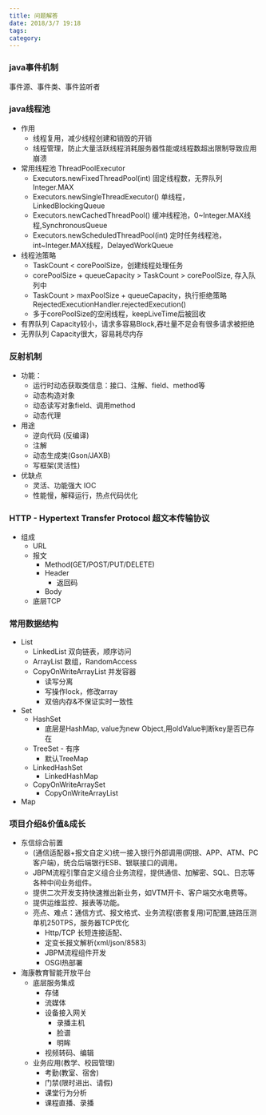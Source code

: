 ```yaml
---
title: 问题解答
date: 2018/3/7 19:18
tags:
category: 
---
```

### java事件机制
 事件源、事件类、事件监听者
### java线程池
- 作用
  - 线程复用，减少线程创建和销毁的开销
  - 线程管理，防止大量活跃线程消耗服务器性能或线程数超出限制导致应用崩溃
- 常用线程池 ThreadPoolExecutor
  - Executors.newFixedThreadPool(int) 固定线程数，无界队列Integer.MAX
  - Executors.newSingleThreadExecutor() 单线程，LinkedBlockingQueue
  - Executors.newCachedThreadPool() 缓冲线程池，0~Integer.MAX线程,SynchronousQueue
  - Executors.newScheduledThreadPool(int) 定时任务线程池，int~Integer.MAX线程，DelayedWorkQueue
- 线程池策略
  - TaskCount < corePoolSize，创建线程处理任务
  - corePoolSize + queueCapacity > TaskCount > corePoolSize, 存入队列中
  - TaskCount > maxPoolSize + queueCapacity，执行拒绝策略RejectedExecutionHandler.rejectedExecution()
  - 多于corePoolSize的空闲线程，keepLiveTime后被回收
- 有界队列 Capacity较小，请求多容易Block,吞吐量不足会有很多请求被拒绝
- 无界队列 Capacity很大，容易耗尽内存

### 反射机制
- 功能：
  - 运行时动态获取类信息：接口、注解、field、method等
  - 动态构造对象
  - 动态读写对象field、调用method
  - 动态代理
- 用途
  - 逆向代码 (反编译)
  - 注解
  - 动态生成类(Gson/JAXB)
  - 写框架(灵活性)
- 优缺点
  - 灵活、功能强大 IOC
  - 性能慢，解释运行，热点代码优化
  
### HTTP - Hypertext Transfer Protocol 超文本传输协议
- 组成
  - URL
  - 报文
    - Method(GET/POST/PUT/DELETE)
    - Header
      - 返回码
    - Body
  - 底层TCP

### 常用数据结构
- List
  - LinkedList 双向链表，顺序访问
  - ArrayList 数组，RandomAccess
  - CopyOnWriteArrayList 并发容器
    - 读写分离
    - 写操作lock，修改array
    - 双倍内存&不保证实时一致性
- Set
  - HashSet 
    - 底层是HashMap, value为new Object,用oldValue判断key是否已存在
  - TreeSet - 有序
    - <? extends NavigableMap>默认TreeMap
  - LinkedHashSet
    - LinkedHashMap
  - CopyOnWriteArraySet
    - CopyOnWriteArrayList
- Map

### 项目介绍&价值&成长
- 东信综合前置
  - (通信适配器+报文自定义)统一接入银行外部调用(网银、APP、ATM、PC客户端)，统合后端银行ESB、银联接口的调用。
  - JBPM流程引擎自定义组合业务流程，提供通信、加解密、SQL、日志等各种中间业务组件。
  - 提供二次开发支持快速推出新业务，如VTM开卡、客户端交水电费等。
  - 提供运维监控、报表等功能。
  - 亮点、难点：通信方式、报文格式、业务流程(嵌套复用)可配置,链路压测单机250TPS，服务器TCP优化
    - Http/TCP 长短连接适配、
    - 定变长报文解析(xml/json/8583)
    - JBPM流程组件开发
    - OSGI热部署
- 海康教育智能开放平台
  - 底层服务集成
    - 存储
    - 流媒体
    - 设备接入网关
      - 录播主机
      - 脸谱
      - 明眸
    - 视频转码、编辑
  - 业务应用(教学、校园管理)
    - 考勤(教室、宿舍)
    - 门禁(限时进出、请假)
    - 课堂行为分析
    - 课程直播、录播